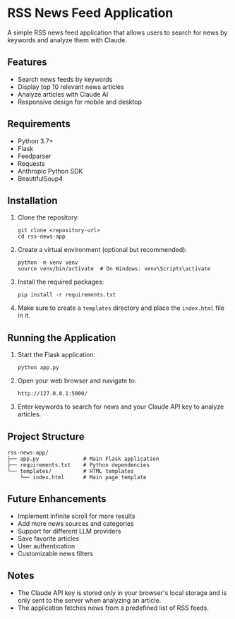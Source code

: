 # RSS News Feed Application

A simple RSS news feed application that allows users to search for news by keywords and analyze them with Claude.

## Features

- Search news feeds by keywords
- Display top 10 relevant news articles
- Analyze articles with Claude AI
- Responsive design for mobile and desktop

## Requirements

- Python 3.7+
- Flask
- Feedparser
- Requests
- Anthropic Python SDK
- BeautifulSoup4

## Installation

1. Clone the repository:
   ```
   git clone <repository-url>
   cd rss-news-app
   ```

2. Create a virtual environment (optional but recommended):
   ```
   python -m venv venv
   source venv/bin/activate  # On Windows: venv\Scripts\activate
   ```

3. Install the required packages:
   ```
   pip install -r requirements.txt
   ```

4. Make sure to create a `templates` directory and place the `index.html` file in it.

## Running the Application

1. Start the Flask application:
   ```
   python app.py
   ```

2. Open your web browser and navigate to:
   ```
   http://127.0.0.1:5000/
   ```

3. Enter keywords to search for news and your Claude API key to analyze articles.

## Project Structure

```
rss-news-app/
├── app.py              # Main Flask application
├── requirements.txt    # Python dependencies
└── templates/          # HTML templates
    └── index.html      # Main page template
```

## Future Enhancements

- Implement infinite scroll for more results
- Add more news sources and categories
- Support for different LLM providers
- Save favorite articles
- User authentication
- Customizable news filters

## Notes

- The Claude API key is stored only in your browser's local storage and is only sent to the server when analyzing an article.
- The application fetches news from a predefined list of RSS feeds.

